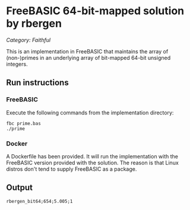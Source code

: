 # FreeBASIC 64-bit-mapped solution by rbergen

*Category: Faithful*

This is an implementation in FreeBASIC that maintains the array of (non-)primes in an underlying array of bit-mapped 64-bit unsigned integers.

## Run instructions

### FreeBASIC
Execute the following commands from the implementation directory:
```
fbc prime.bas
./prime
```

### Docker
A Dockerfile has been provided. It will run the implementation with the FreeBASIC version provided with the solution. The reason is that Linux distros don't tend to supply FreeBASIC as a package.

## Output
```
rbergen_bit64;654;5.005;1
```